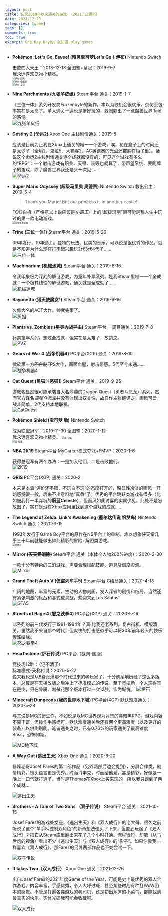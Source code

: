 ```yaml
---
layout: post
title: 记录2019年以来通关的游戏 （2021.12更新）
date: 2021-12-28
categories: [game]
tags: []
comments: true
toc: true
excerpt: One Day Day的，就知道 play games
---
```


- **Pokémon: Let's Go, Eevee!  (精灵宝可梦Let's Go！伊布)** Nintendo Switch

  击败四大天王：2018-12-18 全图鉴+皇冠：2019-9-7  
  我永远喜欢宠物小精灵。  
  <img src="https://chensunuoft.github.io/new_blog/images/completed_games/Pokemon-Eevee-HOF.jpg" alt="伊布-四大" style="zoom:50%;" />  
  <img src="https://chensunuoft.github.io/new_blog/images/completed_games/Pokemon-Eevee-Pokedex.jpg" alt="伊布-全图鉴" style="zoom:50%;" />  
  <img src="https://chensunuoft.github.io/new_blog/images/completed_games/Pokemon-Eevee-Crown.jpg" alt="伊布-皇冠" style="zoom:50%;" />
  
- **Nine Parchments (九张羊皮纸)** Steam平台 通关：2019-1-7

  《三位一体》系列开发商Frozenbyte的新作。本以为联机会很欢乐，奈何丢包率实在是太高了。单人通关一遍也是挺好玩的，躲圈躲出了一点魔兽世界Raid的感觉。  
  ![九张羊皮纸](https://chensunuoft.github.io/new_blog/images/completed_games/Nine-Parchments.jpg)
  
- **Destiny 2 (命运2)** Xbox One 主线剧情通关：2019-5

  应该是目前为止我在Xbox上通关的唯一一个游戏，唉，花在盒子上的时间还是太少了（全境2、鬼泣5、大镖客2、AC奥德赛的光盘还都躺在柜子里）。话说这个命运2主线剧情通关连个成就都没有的，可见这个游戏有多么的“RPG”：一个射击游戏有职业、天赋、装等也就算了，带声望系统、要刷牌子的游戏，除了魔兽世界我还是头一次见……  
  ![命运2](https://chensunuoft.github.io/new_blog/images/completed_games/Destiny-2.jpg)
  
- **Super Mario Odyssey (超级马里奥 奥德赛)** Nintendo Switch 救出公主：2019-5-4

  > Thank you Mario! But our princess is in another castle!
  
  FC红白机（严格意义上说应该是*小霸王*）上的“超级玛丽”很可能是我人生中玩过的第一款电动游戏。  
  <img src="https://chensunuoft.github.io/new_blog/images/completed_games/Super-Mario-Odyssey.jpg" alt="马里奥奥德赛" style="zoom:50%;" />

- **Trine (三位一体1)** Steam平台 通关：2019-5-20

  09年发行，19年通关。独特的玩法、优美的音乐，可以说是很优秀的作品，就是不知道为什么现在打不起兴趣玩2代3代4代了……  
  ![三位一体](https://chensunuoft.github.io/new_blog/images/completed_games/Trine.jpg)

- **Machinarium (机械迷城)** Steam平台 通关：2019-6-16

  令我印象极为深刻的解谜游戏，为童年补票系列。是我Steam里唯一一个全成就：一个极其线性的解谜游戏，通关就是全成就了……  
  ![机械迷城](https://chensunuoft.github.io/new_blog/images/completed_games/Machinarium.jpg)

- **Bayonetta (猎天使魔女1)** Steam平台 通关：2019-6-16

  久仰大名的ACT大作。帅就完事了。  
  ![贝姐](https://chensunuoft.github.io/new_blog/images/completed_games/Bayonetta.jpg)

- **Plants vs. Zombies ~~(星灵大战异虫)~~** Steam平台 一周目通关：2019-7-8

  补票童年系列。想过全成就，但实在是太难了，故鸽之。  
  ![PVZ](https://chensunuoft.github.io/new_blog/images/completed_games/PVZ.jpg)

- **Gears of War 4 (战争机器4)** PC平台(XGP) 通关：2019-8-10

  微软第一方~~回合制~~FPS大作，画面血腥，射击带感。5代至今未通……  
  ![战争机器4](https://chensunuoft.github.io/new_blog/images/completed_games/Gears-of-War-4.jpg)

- **Cat Quest (勇猫斗恶猫1)** Steam平台 通关：2019-9-25

  游戏名~~显然~~很可能承袭自大名鼎鼎的Dragon Quest（勇者斗恶龙）系列，然而官方译名*猫咪斗恶龙*并没有体现出双关性，故自作主张翻译之。画风可爱，战斗简单，2代支持本地联机。  
  ![CatQuest](https://chensunuoft.github.io/new_blog/images/completed_games/CatQuest.jpg)

- **Pokémon Shield (宝可梦 盾)** Nintendo Switch

  成为联盟冠军：2019-11-30 全图鉴：2020-1-12  
  我永远喜欢宠物小精灵。
  <img src="https://chensunuoft.github.io/new_blog/images/completed_games/Pokemon-Shield-Champion.jpg" alt="盾-冠军" style="zoom:50%;" />  
  <img src="https://chensunuoft.github.io/new_blog/images/completed_games/Pokemon-Shield-Pokedex.jpg" alt="盾-图鉴" style="zoom:50%;" />

- **NBA 2K19** Steam平台 MyCareer模式夺冠+FMVP：2020-1-6

  获得总冠军有两个办法：一是加入他们，二是击败他们。  
  ![2K19](https://chensunuoft.github.io/new_blog/images/completed_games/NBA-2K19.jpg)

- **GRIS** PC平台(XGP) 通关：2020-2

  本来是本着“评价还不错，不玩白不玩”的态度打开的，略显性冷淡的画风一开始感觉很一般，后来不出意料地“真香”了。优秀的平台跳跃类游戏有很多（比如被我打一半弃坑的**蔚蓝Celeste**），但画风如此讨喜的实属少见。此处不是忘放图了，实在是没在Xbox应用里找到这个游戏的成就……

- **The Legend of Zelda: Link's Awakening (塞尔达传说 织梦岛)** Nintendo Switch 通关：2020-3-15

  1993年发行于Game Boy平台的原作在NS平台上的重制。难以想象任天堂几乎三十年前就能做出如此精彩的冒险+解密类游戏。  
  <img src="https://chensunuoft.github.io/new_blog/images/completed_games/Link's-Awakening.jpg" alt="织梦岛" style="zoom:50%;" />

- **Mirror ~~(天天爱消除)~~** Steam平台 通关（本体全人物200%进度）：2020-3-30

  一款十分有特色的三消游戏，需要合理搭配技能、道具及调度资源。  
  ![Mirror](https://chensunuoft.github.io/new_blog/images/completed_games/Mirror.jpg)

- **Grand Theft Auto V (侠盗列车手5)** Steam平台 C结局通关：2020-4-18

  广阔的地图，丰富的元素，生动的人物刻画，发人深省的剧情和结局，当然还有紧张刺激的枪战和各式载具战。欢迎来到Los Santos!  
  ![GTA5](https://chensunuoft.github.io/new_blog/images/completed_games/GTA-V.jpg)


- **Streets of Rage 4 (怒之铁拳4)** PC平台(XGP) 通关：2020-5-16

  此系列的前三代发行于1991-1994年？真·比我还老系列。复古街机、横版清关，虽然我不来自那个时代，但爽快的打击感似乎可以将30年前年轻人的快乐传递给我。  
  ![怒之铁拳4](https://chensunuoft.github.io/new_blog/images/completed_games/Streets-of-Rage-4.jpg)

- **Hearthstone (炉石传说)** PC平台（战网-国服）

  竞技场12胜：（记不清了）  
  标准模式-天梯传说：2020-5-27  
  说来我也是从8费炎爆那个时代过来的老玩家了，十分佛系地历经了这么多版本，总算是在天梯改版之后冲上了标准模式的传说。至于竞技场，个人玩得实在是少，只在骨魇、刺杀花那个版本打过一次12胜，实为惭愧。
  ![炉石](https://chensunuoft.github.io/new_blog/images/completed_games/Hearthstone.jpg)

- **Minecraft Dungeons (我的世界地下城)** PC平台(XGP) 默认难度通关：2020-5-28

  与其说是MC的衍生作，不如说是以MC世界观为背景的类暗黑RPG。游戏内容不算丰富，但操作手感尚可，默认难度通关后还有两个更高难度（以及更好的装备）以供刷刷刷。笔者通关之时，已有0.76%的玩家通关了最高难度Boss，恐怖如斯。

  ![MC地下城](https://chensunuoft.github.io/new_blog/images/completed_games/Minecraft-Dungeons.jpg)

- **A Way Out (逃出生天)** Xbox One 通关：2020-6-20

  暴躁老哥Josef Fares的第二部作品（另外两部后边会提到），分屏合作类，剧情精彩，镜头语言更是优秀。时而肖申克，时而给他爱，甚是精彩，好像是一晚上一口气就打通了。当时是Thomas在Xbox上买来玩的，所以我只蹭到了两个成就...

  ![逃出生天](https://chensunuoft.github.io/new_blog/images/completed_games/A-Way-Out.JPG)

- **Brothers - A Tale of Two Sons （双子传说）** Steam平台 通关：2021-10-15

  Josef Fares的游戏处女座，《逃出生天》和《双人成行》的老大哥。很久之前听说了这个“单手柄控制双角色”的新奇想法便买了下来，但直到玩起了《双人成行》才把它从Steam库里翻出来花了几个小时打通。流程很短，却能（从马后炮的视角）看出不少《逃出生天》与《双人成行》的“影子”。如果你像我一样喜欢《双人成行》，那Fares的另外两部作品也不妨尝试一下。

  ![双子传说](https://chensunuoft.github.io/new_blog/images/completed_games/Brothers-A-Tale-of-Two-Sons.JPG)

- **It takes Two（双人成行）** Xbox One 通关：2021-12-26

  出自Josef Fares的2021年度Game of the Year，可能是史上最优秀的双人合作游戏。内容丰富，手感优秀，令人大呼过瘾，甚至某些时刻有种打WoW团本的感觉。不管是打遍各类游戏的老司机，还是初出茅庐的小菜鸟，都能找到最真实的快乐。实体光碟我可能会收藏吧。

  ![双人成行](https://chensunuoft.github.io/new_blog/images/completed_games/It-Takes-Two.jpg)

  